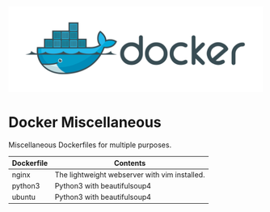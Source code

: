 <img src="img/docker.png" alt="docker"/> <br/>


# Docker Miscellaneous 
Miscellaneous Dockerfiles for multiple purposes.

| Dockerfile | Contents                                      |
| ---------- | --------------------------------------------- |
| nginx      | The lightweight webserver with vim installed. |
| python3    | Python3 with beautifulsoup4                   |
| ubuntu     | Python3 with beautifulsoup4                   |
